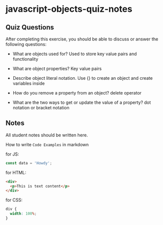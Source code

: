 # javascript-objects-quiz-notes

## Quiz Questions

After completing this exercise, you should be able to discuss or answer the following questions:

- What are objects used for?
  Used to store key value pairs and functionality

- What are object properties?
  Key value pairs

- Describe object literal notation.
  Use {} to create an object and create variables inside

- How do you remove a property from an object?
  delete operator

- What are the two ways to get or update the value of a property?
  dot notation or bracket notation

## Notes

All student notes should be written here.

How to write `Code Examples` in markdown

for JS:

```javascript
const data = 'Howdy';
```

for HTML:

```html
<div>
  <p>This is text content</p>
</div>
```

for CSS:

```css
div {
  width: 100%;
}
```
